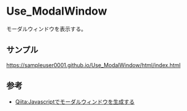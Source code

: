 # Use_ModalWindow
モーダルウィンドウを表示する。

## サンプル

https://sampleuser0001.github.io/Use_ModalWindow/html/index.html

## 参考

- [Qiita:Javascriptでモーダルウィンドウを生成する](https://qiita.com/tetsu-upstr/items/8694b5530d707a073607)
